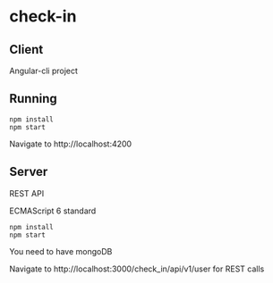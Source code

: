 # check-in
## Client ##

Angular-cli project
## Running ##
```
npm install
npm start
```
Navigate to http://localhost:4200

## Server ##

REST API

ECMAScript 6 standard

```
npm install
npm start
```
You need to have mongoDB

Navigate to http://localhost:3000/check_in/api/v1/user for REST calls
